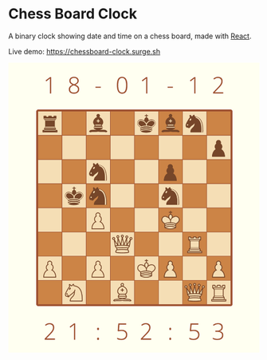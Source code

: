 # Chess Board Clock

A binary clock showing date and time on a chess board, made with [React](https://reactjs.org).

Live demo: https://chessboard-clock.surge.sh

![Screenshot](/screenshot.png)
